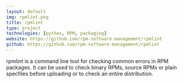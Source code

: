 ```yaml
---
layout: default
img: rpmlint.png
title: rpmlint
type: project
technologies: [python, RPM, packaging]
website: https://github.com/rpm-software-management/rpmlint
github: https://github.com/rpm-software-management/rpmlint
---
```


rpmlint is a command line tool for checking common errors in RPM packages. It can be used to check binary RPMs, source RPMs or plain specfiles before uploading or to check an entire distribution.
